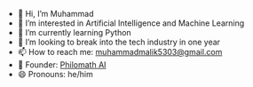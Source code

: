 - 👋 Hi, I’m Muhammad
- 👀 I’m interested in Artificial Intelligence and Machine Learning
- 🌱 I’m currently learning Python
- 🤖 I’m looking to break into the tech industry in one year
- 📫 How to reach me: muhammadmalik5303@gmail.com
- 🏢 Founder: [Philomath AI](https://www.linkedin.com/company/philomath-ai/)
- 😄 Pronouns: he/him

<!---
CosmicEmm/CosmicEmm is a ✨ special ✨ repository because its `README.md` (this file) appears on your GitHub profile.
You can click the Preview link to take a look at your changes.
--->
